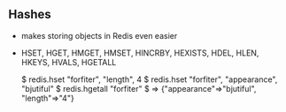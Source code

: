## Hashes

* makes storing objects in Redis even easier
* HSET, HGET, HMGET, HMSET, HINCRBY, HEXISTS, HDEL, HLEN, HKEYS, HVALS, HGETALL
  
    $ redis.hset "forfiter", "length", 4
    $ redis.hset "forfiter", "appearance", "bjutiful"
    $ redis.hgetall "forfiter"
    $ => {"appearance"=>"bjutiful", "length"=>"4"}
